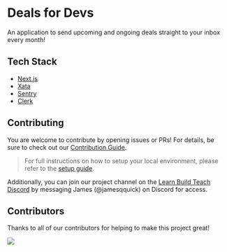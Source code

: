 # Deals for Devs

An application to send upcoming and ongoing deals straight to your inbox every month!

## Tech Stack

- [Next.js](https://nextjs.org/)
- [Xata](https://xata.io/)
- [Sentry](https://sentry.io/)
- [Clerk](https://clerk.com/)

## Contributing

You are welcome to contribute by opening issues or PRs! For details, be sure to check out our [Contribution Guide](https://github.com/Learn-Build-Teach/deals-for-devs/blob/main/.github/contributing.md).

> For full instructions on how to setup your local environment, please refer to the [setup guide](/.github/setup.md).

Additionally, you can join our project channel on the [Learn Build Teach Discord](https://www.learnbuildteach.com/)
by messaging James (@jamesqquick) on Discord for access.

## Contributors

Thanks to all of our contributors for helping to make this project great!

<a href="https://github.com/Learn-Build-Teach/deals-for-devs/graphs/contributors">
  <img src="https://contrib.rocks/image?repo=Learn-Build-Teach/deals-for-devs" />
</a>

